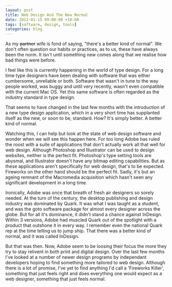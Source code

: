 ```yaml
---
layout: post
title: Web Design And The New Normal
date: 2012-01-15 09:00:00 +10:00
tags: [software, design, tools]
categories: blog
---
```


As my ~~partner~~ wife is fond of saying, "there's a better kind of normal". We don't often question our habits or practices, as to us, these have always been the norm. It isn't until something new comes along that we realise how bad things were before.

I feel like this is currently happening in the world of type design. For a long time type designers have been dealing with software that was either cumbersome, unreliable or both. Software that wasn't in tune to the way people worked, was buggy and until very recently, wasn't even compatible with the current Mac OS. Yet this same software is often regarded as the industry standard in type design.

That seems to have changed in the last few months with the introduction of a new type design application, which in a very short time has supplanted itself as the new, or soon to be, standard. How? It's simply better. A better kind of normal.

Watching this, I can help but look at the state of web design software and wonder when we will see this happen here. For too long Adobe has ruled the roost with a suite of applications that don't actually work all that well for web design. Although Photoshop and Illustrator can be used to design websites, neither is the perfect fit. Photoshop's type setting tools are abysmal, and Illustrator doesn't have any bitmap editing capabilities. But as these applications aren't specifically for web design, that's to be expected. Fireworks on the other hand should be the perfect fit. Sadly, it's but an ageing remnant of the Macromedia acquisition which hasn't seen any significant development in a long time.

Ironically, Adobe was once that breath of fresh air designers so sorely needed. At the turn of the century, the desktop publishing and design industry was dominated by Quark. It was what I was taught as a student, and was the goto software package for almost every designer across the globe. But for all it's dominance, it didn't stand a chance against InDesign. Within 3 versions, Adobe had muscled Quark out of the spotlight with a product that outshone it in every way. I remember even the national Quark rep at the time telling us to jump ship. That there was a better kind of normal, and it was called InDesign.

But that was then. Now, Adobe seem to be loosing their focus the more they try to stay relivent in both print and digital design. Over the last few months I've looked at a number of newer design programs by independant developers hoping to find something more tailored to web design. Although there is a lot of promise, I've yet to find anything I'd call a 'Fireworks Killer', something that just feels right and does everything one would expect as a web designer, something that just feels normal.
